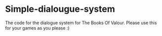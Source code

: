 # Simple-dialougue-system
The code for the dialogue system for The Books Of Valour. Please use this for your games as you please :)
